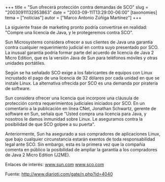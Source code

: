 +++
title = "Sun ofrecerá protección contra demandas de SCO"
slug = "20030911132953863"
date = "2003-09-11T13:29:00-06:00"
[taxonomies]
tema = ["noticias"]
autor = ["Marco Antonio Zúñiga Martínez"]
+++

La siguiente frase de marketing pronto podría convertirse en realidad:
&quot;Compre una licencia de Java, y le protegeremos contra SCO&quot;.

Sun Microsystems considera ofrecer a sus clientes de Java una garantía
contra cualquier requerimiento judicial en contra suyo presentado por
SCO. La inusual garantía podría formar parte del acuerdo de licencia de
Java 2 Micro Edition, que es la versión Java de Sun para teléfonos
móviles y otras unidades portátiles.

<!-- more -->
Según se ha señalado SCO exige a los fabricantes de equipos con Linux
incrustado el pago de una licencia de 32 dólares por cada unidad en que
se instale Linux. La alternativa ofrecida por SCO es una demanda por
piratería de software.

Sun considera ofrecer una licencia que incorpore una cláusula de
protección contra requerimientos judiciales iniciados por SCO. En un
comentario a la publicación en línea CNet, Jonathan Schwartz, gerente de
software en Sun, señala que &quot;Usted compra una licencia para Java, y
nosotros le damos inmunidad sobre Linux. Le aseguramos contra la
posibilidad de que SCO golpee a su puerta&quot;.

Anteriormente, Sun ha asegurado a sus compradores de aplicaciones Linux,
que bajo cualquier circunstancia estarán exentos de toda responsabilidad
legal ante SCO. Sin embargo, esta es la primera vez que la compañía
comenta en público la posibilidad de ampliar la garantía a los
compradores de Java 2 Micro Edition (J2ME).

Enlaces de interés: www.sun.com www.sco.com

Fuente: http://www.diarioti.com/gate/n.php?id=4040

